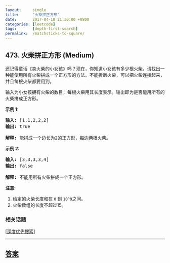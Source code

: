 ```yaml
---
layout:     single
title:      "火柴拼正方形"
date:       2017-04-18 21:30:00 +0800
categories: [leetcode]
tags:       [depth-first-search]
permalink:  /matchsticks-to-square/
---
```


## 473. 火柴拼正方形 (Medium)

<p>还记得童话《卖火柴的小女孩》吗？现在，你知道小女孩有多少根火柴，请找出一种能使用所有火柴拼成一个正方形的方法。不能折断火柴，可以把火柴连接起来，并且每根火柴都要用到。</p>

<p>输入为小女孩拥有火柴的数目，每根火柴用其长度表示。输出即为是否能用所有的火柴拼成正方形。</p>

<p><strong>示例&nbsp;1:</strong></p>

<pre>
<strong>输入:</strong> [1,1,2,2,2]
<strong>输出:</strong> true

<strong>解释:</strong> 能拼成一个边长为2的正方形，每边两根火柴。
</pre>

<p><strong>示例&nbsp;2:</strong></p>

<pre>
<strong>输入:</strong> [3,3,3,3,4]
<strong>输出:</strong> false

<strong>解释:</strong> 不能用所有火柴拼成一个正方形。
</pre>

<p><strong>注意:</strong></p>

<ol>
	<li>给定的火柴长度和在&nbsp;<code>0</code>&nbsp;到&nbsp;<code>10^9</code>之间。</li>
	<li>火柴数组的长度不超过15。</li>
</ol>

### 相关话题
  [[深度优先搜索](https://github.com/openset/leetcode/tree/master/tag/depth-first-search/README.md)]

---

## [答案](https://github.com/openset/leetcode/tree/master/problems/matchsticks-to-square)
